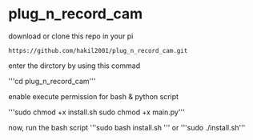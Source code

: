 # plug_n_record_cam
download or clone this repo in your pi

```https://github.com/hakil2001/plug_n_record_cam.git```

enter the dirctory by using this commad

'''cd plug_n_record_cam'''

enable execute  permission for bash & python script

'''sudo chmod +x install.sh
sudo chmod +x main.py'''

now, run the bash script 
'''sudo bash install.sh  '''
or
'''sudo ./install.sh'''

